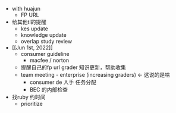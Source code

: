 - with huajun
	- FP URL
- 给其他tl的提醒
	- kes update
	- knowledge update
	- overlap study review
- [[Jun 1st, 2022]]
	- consumer guideline
		- macfee / norton
	- 提醒自己的fp url grader 知识更新，帮助收集
	- team meeting - enterprise (increasing graders) ← 这说的是啥
		- consumer de 人手 任务分配
		- BEC 的内部检查
- 找ruby 约时间
	- prioritize